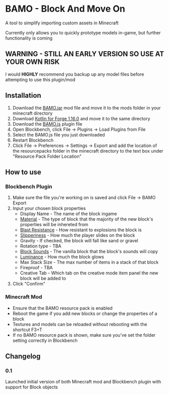 # BAMO - Block And Move On
A tool to simplify importing custom assets in Minecraft

Currently only allows you to quickly prototype models in-game, but further functionality is coming

## WARNING - STILL AN EARLY VERSION SO USE AT YOUR OWN RISK
I would **HIGHLY** recommend you backup up any model files before attempting to use this plugin/mod

## Installation
 1. Download the [BAMO.jar](https://github.com/tmudway/MinecraftMods/releases/download/0.1.0-alpha/bamo-0.1.jar) mod file and move it to the mods folder in your minecraft directory
 2. Download [Kotlin for Forge 1.16.0](https://www.curseforge.com/minecraft/mc-mods/kotlin-for-forge/files/3527736) and move it to the same directory
 3. Download the [BAMO.js](https://github.com/tmudway/MinecraftMods/releases/download/0.1.0-alpha/BAMO.js) plugin file
 4. Open Blockbench, click File -> Plugins -> Load Plugins from File
 5. Select the BAMO.js file you just downloaded
 6. Restart Blockbench
 7. Click File -> Preferences -> Settings -> Export and add the location of the resourcepacks folder in the minecraft directory to the text box under "Resource Pack Folder Location"
## How to use
### Blockbench Plugin
 1. Make sure the file you're working on is saved and click File -> BAMO Export
 2. Input your chosen block properties
	 * Display Name - The name of the block ingame
	 * [Material](https://minecraft.fandom.com/wiki/Materials) - The type of block that the majority of the new block's properties will be inhereted from
	 * [Blast Resistance](https://minecraft.fandom.com/wiki/Explosion#Blast_resistance) - How resistant to explosions the block is
	 * [Slipperiness](https://www.mcpk.wiki/wiki/Slipperiness) - How much the player slides on the block
	 * Gravity - If checked, the block will fall like sand or gravel
	 * Rotation type - TBA
	 * [Block Sounds](https://minecraft.fandom.com/wiki/Sounds.json#Block_sound_categories) - The vanilla block that the block's sounds will copy
	 * [Luminance](https://minecraft.fandom.com/wiki/Light#Blocks) - How much the block glows
	 * Max Stack Size - The max number of items in a stack of that block
	 * Fireproof - TBA
	 * Creative Tab - Which tab on the creative mode item panel the new block will be added to
 3. Click "Confirm"
### Minecraft Mod
* Ensure that the BAMO resource pack is enabled
* Reboot the game if you add new blocks or change the properties of a block
* Textures and models can be reloaded without rebooting with the shortcut F3+T
* If no BAMO resource pack is shown, make sure you've set the folder setting correctly in Blockbench
## Changelog
### 0.1
Launched initial version of both Minecraft mod and Blockbench plugin with support for Block objects
